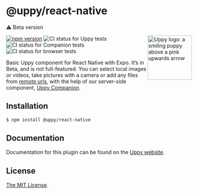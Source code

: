 # @uppy/react-native

⚠️ Beta version

<img src="https://uppy.io/img/logo.svg" width="120" alt="Uppy logo: a smiling puppy above a pink upwards arrow" align="right">

[![npm version](https://img.shields.io/npm/v/@uppy/react-native.svg?style=flat-square)](https://www.npmjs.com/package/@uppy/react-native)
![CI status for Uppy tests](https://github.com/transloadit/uppy/workflows/Tests/badge.svg)
![CI status for Companion tests](https://github.com/transloadit/uppy/workflows/Companion/badge.svg)
![CI status for browser tests](https://github.com/transloadit/uppy/workflows/End-to-end%20tests/badge.svg)

Basic Uppy component for React Native with Expo. It’s in Beta, and is not
full-featured. You can select local images or videos, take pictures with a
camera or add any files from [remote urls](https://uppy.io/docs/url), with the
help of our server-side component,
[Uppy Companion](https://uppy.io/docs/companion).

## Installation

```bash
$ npm install @uppy/react-native
```

## Documentation

Documentation for this plugin can be found on the
[Uppy website](https://uppy.io/docs/react/native/).

## License

[The MIT License](./LICENSE).
